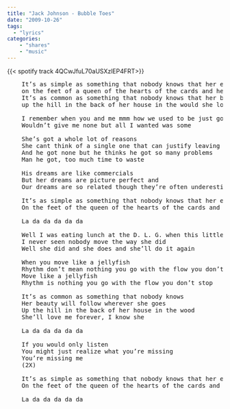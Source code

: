 ```yaml
---
title: "Jack Johnson - Bubble Toes"
date: "2009-10-26"
tags:
  - "lyrics"
categories:
    - "shares"
    - "music"
---
```


{{< spotify track 4QCwJfuL70aUSXzlEP4FRT>}}

<pre>
    It’s as simple as something that nobody knows that her eyes are as big as her bubbly toes
    on the feet of a queen of the hearts of the cards and her feet are all covered with tar balls and scars
    It’s as common as something that nobody knows that her beauty will follow wherever she goes
    up the hill in the back of her house in the would she love me forever, I know she could

    I remember when you and me mmm how we used to be just good friends
    Wouldn’t give me none but all I wanted was some

    She’s got a whole lot of reasons
    She cant think of a single one that can justify leaving
    And he got none but he thinks he got so many problems
    Man he got, too much time to waste

    His dreams are like commercials
    But her dreams are picture perfect and
    Our dreams are so related though they’re often underestimated

    It’s as simple as something that nobody knows that her eyes are as big as her bubbly toes
    On the feet of the queen of the hearts of the cards and her feet are infested with tar balls and

    La da da da da da

    Well I was eating lunch at the D. L. G. when this little girl came and she sat next to me
    I never seen nobody move the way she did
    Well she did and she does and she’ll do it again

    When you move like a jellyfish
    Rhythm don’t mean nothing you go with the flow you don’t stop
    Move like a jellyfish
    Rhythm is nothing you go with the flow you don’t stop

    It’s as common as something that nobody knows
    Her beauty will follow wherever she goes
    Up the hill in the back of her house in the wood
    She’ll love me forever, I know she

    La da da da da da

    If you would only listen
    You might just realize what you’re missing
    You’re missing me
    (2X)

    It’s as simple as something that nobody knows that her eyes are as big as her bubbly toes
    On the feet of the queen of the hearts of the cards and her feet are infested with tar balls and

    La da da da da da
</pre>